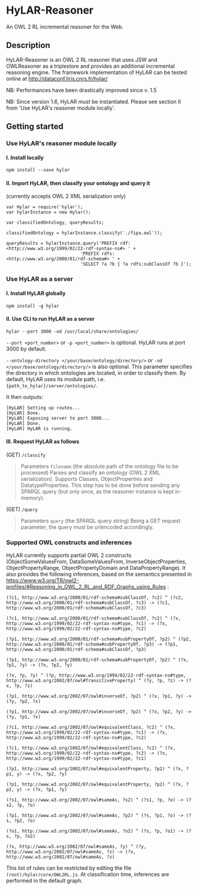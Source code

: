 # HyLAR-Reasoner #

An OWL 2 RL incremental reasoner for the Web.

## Description ###

HyLAR-Reasoner is an OWL 2 RL reasoner that uses JSW and OWLReasoner as a triplestore and provides an additional incremental reasoning engine.
The framework implementation of HyLAR can be tested online at http://dataconf.liris.cnrs.fr/hylar/

NB: Performances have been drastically improved since v. 1.5

NB: Since version 1.6, HyLAR must be instantiated. Please see section II from 'Use HyLAR's reasoner module locally'.

## Getting started ##

### Use HyLAR's reasoner module locally ###

#### I. Install locally ####

`npm install --save hylar`

#### II. Import HyLAR, then classify your ontology and query it ####

(currently accepts OWL 2 XML serialization only)

```
var Hylar = require('hylar');
var hylarInstance = new Hylar();

var classifiedOntology, queryResults;

classifiedOntology = hylarInstance.classify('./fipa.owl'));

queryResults = hylarInstance.query('PREFIX rdf: <http://www.w3.org/1999/02/22-rdf-syntax-ns#> ' +
                            'PREFIX rdfs: <http://www.w3.org/2000/01/rdf-schema#> ' +
                            'SELECT ?a ?b { ?a rdfs:subClassOf ?b }');
```

### Use HyLAR as a server ###

#### I. Install HyLAR globally ####

`npm install -g hylar`

#### II. Use CLI to run HyLAR as a server ####

`hylar --port 3000 -od /usr/local/share/ontologies/`

`--port <port_number>` or `-p <port_number>` is optional. HyLAR runs at port 3000 by default.

`--ontology-directory </your/base/ontology/directory/>` or `-od </your/base/ontology/directory/>` is also optional.
This parameter specifies the directory in which ontologies are located, in order to classify them. By default, HyLAR uses its module path, i.e. `{path_to_hylar}/server/ontologies/`.

It then outputs:
```
[HyLAR] Setting up routes...
[HyLAR] Done.
[HyLAR] Exposing server to port 3000...
[HyLAR] Done.
[HyLAR] HyLAR is running.
```

#### III. Request HyLAR as follows ####

(GET) `/classify`
> Parameters
`filename` (the absolute path of the ontology file to be processed)
Parses and classify an ontology (OWL 2 XML serialization). Supports Classes, ObjectProperties and DatatypeProperties. This step has to be done before sending any SPARQL query (but only once, as the reasoner instance is kept in-memory).

(GET) `/query`
> Parameters
`query` (the SPARQL query string)
Being a GET request parameter, the query must be urlencoded accordingly.

### Supported OWL constructs and inferences ###

HyLAR currently supports partial OWL 2 constructs (ObjectSomeValuesFrom, DataSomeValuesFrom, InverseObjectProperties, ObjectPropertyRange, ObjectPropertyDomain and DataPropertyRange).
It also provides the following inferences, based on the semantics presented in https://www.w3.org/TR/owl2-profiles/#Reasoning_in_OWL_2_RL_and_RDF_Graphs_using_Rules :

`(?c1, http://www.w3.org/2000/01/rdf-schema#subClassOf, ?c2) ^ (?c2, http://www.w3.org/2000/01/rdf-schema#subClassOf, ?c3) -> (?c1, http://www.w3.org/2000/01/rdf-schema#subClassOf, ?c3)`

`(?c1, http://www.w3.org/2000/01/rdf-schema#subClassOf, ?c2) ^ (?x, http://www.w3.org/1999/02/22-rdf-syntax-ns#type, ?c1) -> (?x, http://www.w3.org/1999/02/22-rdf-syntax-ns#type, ?c2)`

`(?p1, http://www.w3.org/2000/01/rdf-schema#subPropertyOf, ?p2) ^ (?p2, http://www.w3.org/2000/01/rdf-schema#subPropertyOf, ?p3) -> (?p1, http://www.w3.org/2000/01/rdf-schema#subClassOf, ?p3)`

`(?p1, http://www.w3.org/2000/01/rdf-schema#subPropertyOf, ?p2) ^ (?x, ?p1, ?y) -> (?x, ?p2, ?y)`

`(?x, ?p, ?y) ^ (?p, http://www.w3.org/1999/02/22-rdf-syntax-ns#type, http://www.w3.org/2002/07/owl#TransitiveProperty) ^ (?y, ?p, ?z) -> (?x, ?p, ?z)`

`(?p1, http://www.w3.org/2002/07/owl#inverseOf, ?p2) ^ (?x, ?p1, ?y) -> (?y, ?p2, ?x)`

`(?p1, http://www.w3.org/2002/07/owl#inverseOf, ?p2) ^ (?x, ?p2, ?y) -> (?y, ?p1, ?x)`

`(?c1, http://www.w3.org/2002/07/owl#equivalentClass, ?c2) ^ (?x, http://www.w3.org/1999/02/22-rdf-syntax-ns#type, ?c1) -> (?x, http://www.w3.org/1999/02/22-rdf-syntax-ns#type, ?c2)`

`(?c1, http://www.w3.org/2002/07/owl#equivalentClass, ?c2) ^ (?x, http://www.w3.org/1999/02/22-rdf-syntax-ns#type, ?c2) -> (?x, http://www.w3.org/1999/02/22-rdf-syntax-ns#type, ?c1)`

`(?p1, http://www.w3.org/2002/07/owl#equivalentProperty, ?p2) ^ (?x, ?p1, y) -> (?x, ?p2, ?y)`

`(?p1, http://www.w3.org/2002/07/owl#equivalentProperty, ?p2) ^ (?x, ?p2, y) -> (?x, ?p1, ?y)`

`(?s1, http://www.w3.org/2002/07/owl#sameAs, ?s2) ^ (?s1, ?p, ?o) -> (?s2, ?p, ?o)`

`(?p1, http://www.w3.org/2002/07/owl#sameAs, ?p2) ^ (?s, ?p1, ?o) -> (?s, ?p2, ?o)`

`(?o1, http://www.w3.org/2002/07/owl#sameAs, ?o2) ^ (?s, ?p, ?o1) -> (?s, ?p, ?o2)`

`(?x, http://www.w3.org/2002/07/owl#sameAs, ?y) ^ (?y, http://www.w3.org/2002/07/owl#sameAs, ?z) -> (?x, http://www.w3.org/2002/07/owl#sameAs, ?z)`

This list of rules can be restricted by editing the file `(root)/hylar/core/OWL2RL.js`.
At classification time, inferences are performed in the default graph.
